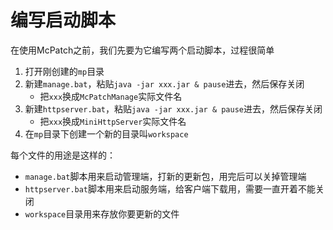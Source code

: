 # 编写启动脚本

在使用McPatch之前，我们先要为它编写两个启动脚本，过程很简单

1. 打开刚创建的`mp`目录
2. 新建`manage.bat`，粘贴`java -jar xxx.jar & pause`进去，然后保存关闭
   + 把`xxx`换成`McPatchManage`实际文件名
3. 新建`httpserver.bat`，粘贴`java -jar xxx.jar & pause`进去，然后保存关闭
   + 把`xxx`换成`MiniHttpServer`实际文件名
5. 在`mp`目录下创建一个新的目录叫`workspace`

每个文件的用途是这样的：

+ `manage.bat`脚本用来启动管理端，打新的更新包，用完后可以关掉管理端
+ `httpserver.bat`脚本用来启动服务端，给客户端下载用，需要一直开着不能关闭
+ `workspace`目录用来存放你要更新的文件